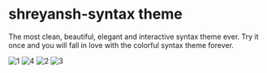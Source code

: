 # shreyansh-syntax theme

The most clean, beautiful, elegant and interactive syntax theme ever. Try it once and you will fall in love with the colorful syntax theme forever.

![1](https://user-images.githubusercontent.com/82395323/114436105-9767ab80-9be2-11eb-88c8-ae6ac197e950.png)
![4](https://user-images.githubusercontent.com/82395323/114436131-9df62300-9be2-11eb-9b9e-5b8a59f61fc6.png)
![2](https://user-images.githubusercontent.com/82395323/114436140-9f275000-9be2-11eb-88ef-d42e667b66e7.png)
![3](https://user-images.githubusercontent.com/82395323/114436147-a0587d00-9be2-11eb-8e2c-5ee455184959.png)
